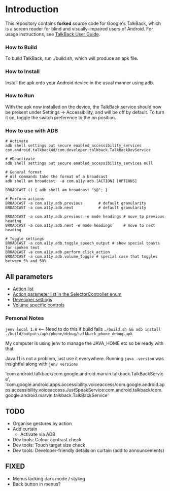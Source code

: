 # Introduction

This repository contains **forked** source code for Google's TalkBack, which is a screen
reader for blind and visually-impaired users of Android. For usage instructions,
see
[TalkBack User Guide](https://support.google.com/accessibility/android/answer/6283677?hl=en).

### How to Build

To build TalkBack, run ./build.sh, which will produce an apk file.

### How to Install

Install the apk onto your Android device in the usual manner using adb.

### How to Run

With the apk now installed on the device, the TalkBack service should now be
present under Settings -> Accessibility, and will be off by default. To turn it
on, toggle the switch preference to the on position.

### How to use with ADB

```shell 
# Activate
adb shell settings put secure enabled_accessibility_services com.android.talkback4d/com.developer.talkback.TalkBackDevService

# #Deactivate
adb shell settings put secure enabled_accessibility_services null

# General format
# All commands take the format of a broadcast
adb shell am broadcast  -a com.a11y.adb.[ACTION] [OPTIONS]

BROADCAST () { adb shell am broadcast "$@"; }

# Perform actions
BROADCAST -a com.a11y.adb.previous       # default granularity
BROADCAST -a com.a11y.adb.next           # default granularity

BROADCAST -a com.a11y.adb.previous -e mode headings # move tp previous heading
BROADCAST -a com.a11y.adb.next -e mode headings     # move to next heading

# Toggle settings
BROADCAST -a com.a11y.adb.toggle_speech_output # show special toasts for spoken text
BROADCAST -a com.a11y.adb.perform_click_action
BROADCAST -a com.a11y.adb.volume_toggle # special case that toggles between 5% and 50%
```

## All parameters
- [Action list][0] 
- [Action parameter list in the SelectorController enum][1]
- [Developer settings][2]
- [Volume specific controls][3]

### Personal Notes

```jenv local 1.8``` <-- Need to do this if build fails
```./build.sh && adb install ./build/outputs/apk/phone/debug/talkback-phone-debug.apk```

My computer is using jenv to manage the JAVA_HOME etc so be ready with that

Java 11 is not a problem, just use it everywhere. Running `java -version` was insightful along with `jenv versions`

'com.android.talkback/com.google.android.marvin.talkback.TalkBackService', 'com.google.android.apps.accessibility.voiceaccess/com.google.android.apps.accessibility.voiceaccess.JustSpeakService:com.android.talkback/com.google.android.marvin.talkback.TalkBackService'

## TODO
- Organise gestures by action
- Add curtain
  - Activate via ADB
- Dev tools: Colour contrast check
- Dev tools: Touch target size check
- Dev tools: Developer-friendly details on curtain (add to announcements)

## FIXED
- Menus lacking dark mode / styling
- Back button in menus?

[0]: https://github.com/qbalsdon/talkback/blob/master/talkback/src/main/java/com/google/android/accessibility/talkback/adb/A11yAction.kt
[1]: https://github.com/qbalsdon/talkback/blob/master/talkback/src/main/java/com/google/android/accessibility/talkback/selector/SelectorController.java#L116
[2]: https://github.com/qbalsdon/talkback/blob/master/talkback/src/main/java/com/google/android/accessibility/talkback/adb/ToggleDeveloperSetting.kt
[3]: https://github.com/qbalsdon/talkback/blob/master/talkback/src/main/java/com/google/android/accessibility/talkback/adb/VolumeControl.kt

